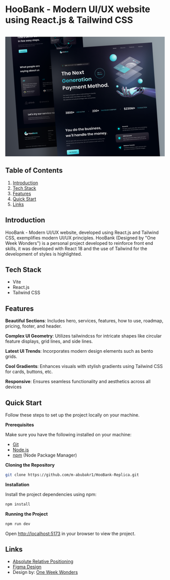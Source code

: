 # HooBank - Modern UI/UX website using React.js & Tailwind CSS

<div align="center">
  <br />
  <a href="https://hoobank-replica0.netlify.app/" target="_blank">
      <img src="./src/assets/Project-Banner.png" alt="Project Banner">
      </a>
  <br />
</div>

## <a name="table">Table of Contents</a>

1. [Introduction](#introduction)
2. [Tech Stack](#tech-stack)
3. [Features](#features)
4. [Quick Start](#quick-start)
5. [Links](#links)

## <a name="introduction">Introduction</a>

HooBank - Modern UI/UX website, developed using React.js and Tailwind CSS, exemplifies modern UI/UX principles. HooBank (Designed by "One Week Wonders") is a personal project developed to reinforce front end skills, it was developed with React 18 and the use of Tailwind for the development of styles is highlighted.

## <a name="tech-stack">Tech Stack</a>

- Vite
- React.js
- Tailwind CSS

## <a name="features">Features</a>

**Beautiful Sections**: Includes hero, services, features, how to use, roadmap, pricing, footer, and header.

**Complex UI Geometry**: Utilizes tailwindcss for intricate shapes like circular feature displays, grid lines, and side lines.

**Latest UI Trends**: Incorporates modern design elements such as bento grids.

**Cool Gradients**: Enhances visuals with stylish gradients using Tailwind CSS for cards, buttons, etc.

**Responsive**: Ensures seamless functionality and aesthetics across all devices

## <a name="quick-start">Quick Start</a>

Follow these steps to set up the project locally on your machine.

**Prerequisites**

Make sure you have the following installed on your machine:

- [Git](https://git-scm.com/)
- [Node.js](https://nodejs.org/en)
- [npm](https://www.npmjs.com/) (Node Package Manager)

**Cloning the Repository**

```bash
git clone https://github.com/m-abubakr1/HooBank-Replica.git
```

**Installation**

Install the project dependencies using npm:

```bash
npm install
```

**Running the Project**

```bash
npm run dev
```

Open [http://localhost:5173](http://localhost:5173) in your browser to view the project.

## <a name="links">Links</a>

- [Absolute Relative Positioning](https://css-tricks.com/absolute-positioning-inside-relative-positioning/)
- [Figma Design](https://www.figma.com/design/bUGIPys15E78w9bs1l4tgS/HooBank?node-id=310-485&p=f&t=1Y8Suj2fn9YbL9Rn-0)
- Design by: [One Week Wonders](https://www.oneweekwonders.com)
